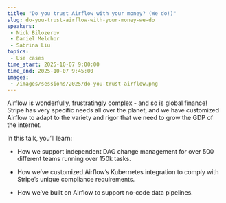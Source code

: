 ```yaml
---
title: "Do you trust Airflow with your money? (We do!)"
slug: do-you-trust-airflow-with-your-money-we-do
speakers:
 - Nick Bilozerov
 - Daniel Melchor
 - Sabrina Liu
topics:
 - Use cases
time_start: 2025-10-07 9:00:00
time_end: 2025-10-07 9:45:00
images:
 - /images/sessions/2025/do-you-trust-airflow.png
---
```


Airflow is wonderfully, frustratingly complex - and so is global finance! Stripe has very specific needs all over the planet, and we have customized Airflow to adapt to the variety and rigor that we need to grow the GDP of the internet.


In this talk, you’ll learn:

- How we support independent DAG change management for over 500 different teams running over 150k tasks.

- How we’ve customized Airflow’s Kubernetes integration to comply with Stripe’s unique compliance requirements.

- How we’ve built on Airflow to support no-code data pipelines.